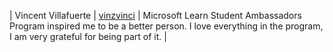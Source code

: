 | Vincent Villafuerte | [vinzvinci](https://github.com/vinzvinci) | Microsoft Learn Student Ambassadors Program inspired me to be a better person. I love everything in the program, I am very grateful for being part of it. |